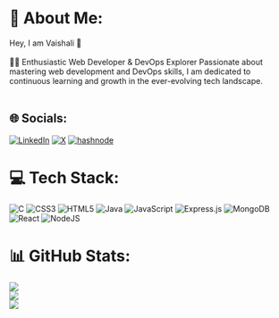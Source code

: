 # 💫 About Me:         
Hey, I am Vaishali 👋<br><br> 👩‍💻 Enthusiastic Web Developer & DevOps Explorer Passionate about mastering web development and  DevOps skills, I am dedicated to continuous learning and growth in the ever-evolving tech landscape.<br><br>

## 🌐 Socials:
[![LinkedIn](https://img.shields.io/badge/LinkedIn-%230077B5.svg?logo=linkedin&logoColor=white)](https://linkedin.com/in/in/vaishali-chavan-307041244) [![X](https://img.shields.io/badge/X-black.svg?logo=X&logoColor=white)](https://x.com/@vaishali86c) [![hashnode](https://img.shields.io/badge/hashnode-blue.svg?logo=hashnode&logoColor=white)](https://hashnode.com/@Vaishali86c)

# 💻 Tech Stack:
![C](https://img.shields.io/badge/c-%2300599C.svg?style=for-the-badge&logo=c&logoColor=white) ![CSS3](https://img.shields.io/badge/css3-%231572B6.svg?style=for-the-badge&logo=css3&logoColor=white) ![HTML5](https://img.shields.io/badge/html5-%23E34F26.svg?style=for-the-badge&logo=html5&logoColor=white) ![Java](https://img.shields.io/badge/java-%23ED8B00.svg?style=for-the-badge&logo=openjdk&logoColor=white) ![JavaScript](https://img.shields.io/badge/javascript-%23323330.svg?style=for-the-badge&logo=javascript&logoColor=%23F7DF1E) ![Express.js](https://img.shields.io/badge/express.js-%23404d59.svg?style=for-the-badge&logo=express&logoColor=%2361DAFB) ![MongoDB](https://img.shields.io/badge/MongoDB-%234ea94b.svg?style=for-the-badge&logo=mongodb&logoColor=white) ![React](https://img.shields.io/badge/react-%2320232a.svg?style=for-the-badge&logo=react&logoColor=%2361DAFB) ![NodeJS](https://img.shields.io/badge/node.js-6DA55F?style=for-the-badge&logo=node.js&logoColor=white)
# 📊 GitHub Stats:
![](https://github-readme-stats.vercel.app/api?username=vaishali86c&theme=react&hide_border=false&include_all_commits=true&count_private=false)<br/>
![](https://github-readme-streak-stats.herokuapp.com/?user=vaishali86c&theme=react&hide_border=false)<br/>
![](https://github-readme-stats.vercel.app/api/top-langs/?username=vaishali86c&theme=react&hide_border=false&include_all_commits=true&count_private=false&layout=compact)

<!-- Proudly created with GPRM ( https://gprm.itsvg.in ) -->
